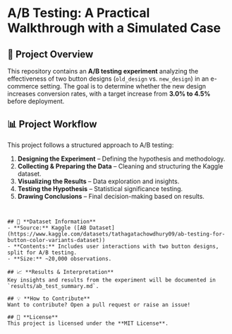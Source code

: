 # **A/B Testing: A Practical Walkthrough with a Simulated Case**

## 📌 **Project Overview**
This repository contains an **A/B testing experiment** analyzing the effectiveness of two button designs (`old_design` vs. `new_design`) in an e-commerce setting. The goal is to determine whether the new design increases conversion rates, with a target increase from **3.0% to 4.5%** before deployment.

## 📊 **Project Workflow**
This project follows a structured approach to A/B testing:
1. **Designing the Experiment** – Defining the hypothesis and methodology.
2. **Collecting & Preparing the Data** – Cleaning and structuring the Kaggle dataset.
3. **Visualizing the Results** – Data exploration and insights.
4. **Testing the Hypothesis** – Statistical significance testing.
5. **Drawing Conclusions** – Final decision-making based on results.
```


## 📑 **Dataset Information**
- **Source:** Kaggle ([AB Dataset](https://www.kaggle.com/datasets/tathagatachowdhury09/ab-testing-for-button-color-variants-dataset))
- **Contents:** Includes user interactions with two button designs, split for A/B testing.
- **Size:** ~20,000 observations.

## 📈 **Results & Interpretation**
Key insights and results from the experiment will be documented in `results/ab_test_summary.md`. 

## 💡 **How to Contribute**
Want to contribute? Open a pull request or raise an issue!

## 📜 **License**
This project is licensed under the **MIT License**.
